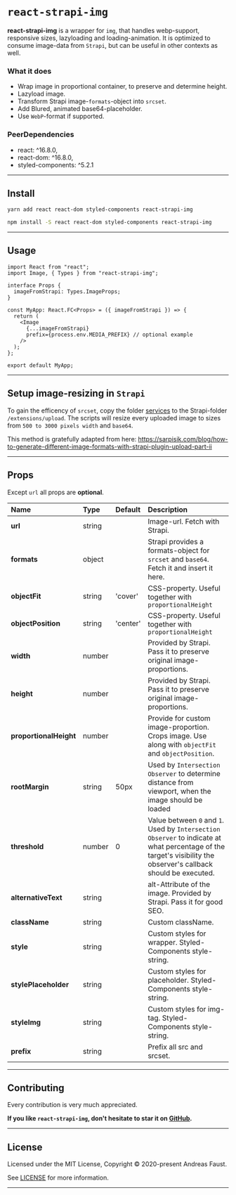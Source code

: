 # `react-strapi-img`

**react-strapi-img** is a wrapper for `img`, that handles webp-support, responsive sizes, lazyloading and loading-animation. It is optimized to consume image-data from `Strapi`, but can be useful in other contexts as well.

### What it does

- Wrap image in proportional container, to preserve and determine height.
- Lazyload image.
- Transform Strapi image-`formats`-object into `srcset`.
- Add Blured, animated base64-placeholder.
- Use `WebP`-format if supported.

### PeerDependencies

- react: ^16.8.0,
- react-dom: ^16.8.0,
- styled-components: ^5.2.1

---

## Install

```zsh
yarn add react react-dom styled-components react-strapi-img
```

```zsh
npm install -S react react-dom styled-components react-strapi-img
```

---

## Usage

```tsx
import React from "react";
import Image, { Types } from "react-strapi-img";

interface Props {
  imageFromStrapi: Types.ImageProps;
}

const MyApp: React.FC<Props> = ({ imageFromStrapi }) => {
  return (
    <Image
      {...imageFromStrapi}
      prefix={process.env.MEDIA_PREFIX} // optional example
    />
  );
};

export default MyApp;
```

---

## Setup image-resizing in `Strapi`

To gain the efficency of `srcset`, copy the folder [services](services) to the Strapi-folder `/extensions/upload`. The scripts will resize every uploaded image to sizes from `500 to 3000 pixels width` and `base64`.

This method is gratefully adapted from here:
https://sarpisik.com/blog/how-to-generate-different-image-formats-with-strapi-plugin-upload-part-ii

---

## Props

Except `url` all props are **optional**.

| **Name**               | **Type** | **Default** | **Description**                                                                                                                                                  |
| :--------------------- | :------- | :---------- | :--------------------------------------------------------------------------------------------------------------------------------------------------------------- |
| **url**                | string   |             | Image-url. Fetch with Strapi.                                                                                                                                    |
| **formats**            | object   |             | Strapi provides a formats-object for `srcset` and `base64`. Fetch it and insert it here.                                                                         |
| **objectFit**          | string   | 'cover'     | CSS-property. Useful together with `proportionalHeight`                                                                                                          |
| **objectPosition**     | string   | 'center'    | CSS-property. Useful together with `proportionalHeight`                                                                                                          |
| **width**              | number   |             | Provided by Strapi. Pass it to preserve original image-proportions.                                                                                              |
| **height**             | number   |             | Provided by Strapi. Pass it to preserve original image-proportions.                                                                                              |
| **proportionalHeight** | number   |             | Provide for custom image-proportion. Crops image. Use along with `objectFit` and `objectPosition`.                                                               |
| **rootMargin**         | string   | 50px        | Used by `Intersection Observer` to determine distance from viewport, when the image should be loaded                                                             |
| **threshold**          | number   | 0           | Value between `0` and `1`. Used by `Intersection Observer` to indicate at what percentage of the target's visibility the observer's callback should be executed. |
| **alternativeText**    | string   |             | alt-Attribute of the image. Provided by Strapi. Pass it for good SEO.                                                                                            |
| **className**          | string   |             | Custom className.                                                                                                                                                |
| **style**              | string   |             | Custom styles for wrapper. Styled-Components style-string.                                                                                                       |
| **stylePlaceholder**   | string   |             | Custom styles for placeholder. Styled-Components style-string.                                                                                                   |
| **styleImg**           | string   |             | Custom styles for img-tag. Styled-Components style-string.                                                                                                       |
| **prefix**             | string   |             | Prefix all src and srcset.                                                                                                                                       |

---

## Contributing

Every contribution is very much appreciated.

**If you like `react-strapi-img`, don't hesitate to star it on [GitHub](https://github.com/AndreasFaust/react-strapi-img).**

---

## License

Licensed under the MIT License, Copyright © 2020-present Andreas Faust.

See [LICENSE](LICENSE) for more information.

---
